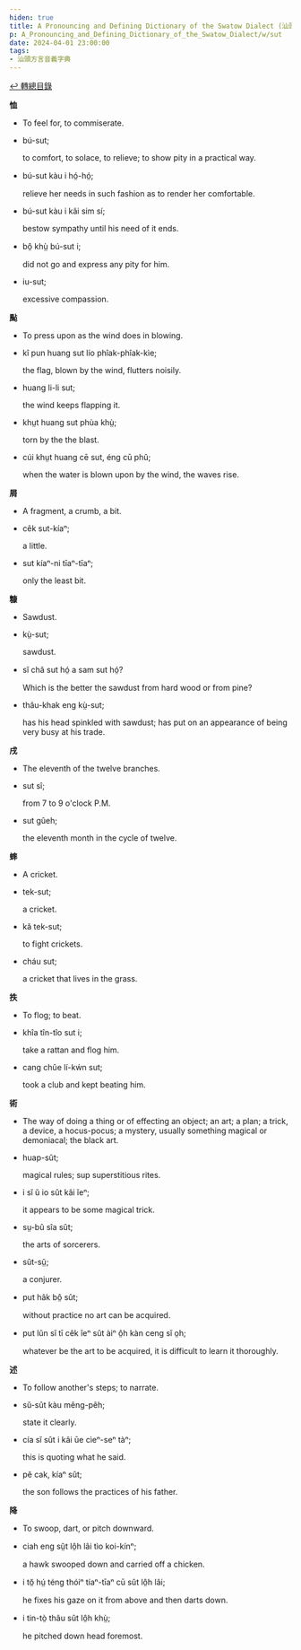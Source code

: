 ```yaml
---
hiden: true
title: A Pronouncing and Defining Dictionary of the Swatow Dialect (汕頭方言音義字典) / sut
p: A_Pronouncing_and_Defining_Dictionary_of_the_Swatow_Dialect/w/sut
date: 2024-04-01 23:00:00
tags: 
- 汕頭方言音義字典
---
```


[↩️ 轉總目錄](/A_Pronouncing_and_Defining_Dictionary_of_the_Swatow_Dialect)


**恤**
- To feel for, to commiserate.

- bú-sut;

  to comfort, to solace, to relieve; to show pity in a practical way.

- bú-sut kàu i hó̤-hó̤;

  relieve her needs in such fashion as to render her comfortable.

- bú-sut kàu i kâi sim sí;

  bestow sympathy until his need of it ends.

- bô̤ khṳ̀ bú-sut i;

  did not go and express any pity for him.

- iu-sut;

  excessive compassion.



**颭**
- To press upon as the wind does in blowing.

- kî pun huang sut lío phîak-phîak-kìe;

  the flag, blown by the wind, flutters noisily.

- huang li-li sut;

  the wind keeps flapping it.

- khṳt huang sut phùa khṳ̀;

  torn by the the blast.

- cúi khṳt huang cē sut, éng cū phû;

  when the water is blown upon by the wind, the waves rise.

**屑**
- A fragment, a crumb, a bit.

- cêk sut-kíaⁿ;

  a little.

- sut kíaⁿ-ni tīaⁿ-tīaⁿ;

  only the least bit.

**糠**
- Sawdust.

- kṳ̀-sut;

  sawdust.

- sĭ châ sut hó̤ a sam sut hó̤?

  Which is the better the sawdust from hard wood or from pine?

- thâu-khak eng kṳ̀-sut;

  has his head spinkled with sawdust; has put on an appearance of being very busy at his trade.

**戌**
- The eleventh of the twelve branches.

- sut sî;

  from 7 to 9 o'clock P.M.

- sut gûeh;

  the eleventh month in the cycle of twelve.

**蟀**
- A cricket.

- tek-sut;

  a cricket.

- kă tek-sut;

  to fight crickets.

- cháu sut;

  a cricket that lives in the grass.

**抶**
- To flog; to beat.

- khîa tîn-tîo sut i;

  take a rattan and flog him.

- cang chûe lí-kẃn sut;

  took a club and kept beating him.

**術**
- The way of doing a thing or of effecting an  object; an art; a plan; a trick, a device, a hocus-pocus; a mystery,  usually something magical or demoniacal; the black art.

- huap-sût;

  magical rules; sup superstitious rites.

- i sĭ ŭ io sût kâi ĭeⁿ;

  it appears to be some magical trick.

- sṳ-bû sîa sût;

  the arts of sorcerers.

- sût-sṳ̆;

  a conjurer.

- put hâk bô̤ sût;

  without practice no art can be acquired.

- put lŭn sĭ tī cêk ĭeⁿ sût àiⁿ ô̤h kàn ceng sĭ o̤h;

  whatever be the art to be acquired, it is difficult to learn it thoroughly.

**述**
- To follow another's steps; to narrate.

- sŭ-sût kàu mêng-pêh;

  state it clearly.

- cía sĭ sût i kâi ūe cìeⁿ-seⁿ tàⁿ;

  this is quoting what he said.

- pĕ cak, kíaⁿ sût;

  the son follows the practices of his father. 

**降**
- To swoop, dart, or pitch downward.

- ciah eng sṳ̂t lô̤h lâi tìo koi-kínⁿ;

  a hawk swooped down and carried off a chicken.

- i tŏ̤ hṳ́ téng thóiⁿ tíaⁿ-tīaⁿ cū sût lô̤h lâi;

  he fixes his gaze on it from above and then darts down.

- i tin-tò̤ thâu sût lô̤h khṳ̀;

  he pitched down head foremost.
